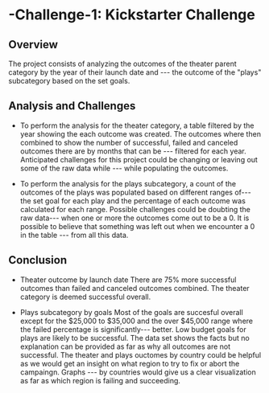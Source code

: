 # -Challenge-1: Kickstarter Challenge

## Overview 
The project consists of analyzing the outcomes of the theater parent category by the year of their launch date and --- 
the outcome of the "plays" subcategory based on the set goals. 

## Analysis and Challenges

* To perform the analysis for the theater category, a table filtered by the year showing the each outcome was created. 
The outcomes where then combined to show the number of successful, failed and canceled outcomes there are by months that can be ---
filtered for each year. Anticipated challenges for this project could be changing or leaving out some of the raw data while ---
while populating the outcomes. 

* To perform the analysis for the plays subcategory, a count of the outcomes of the plays was populated based on different ranges of---
the set goal for each play and the percentage of each outcome was calculated for each range. Possible challenges could be doubting the raw data---
when one or more the outcomes come out to be a 0. It is possible to believe that something was left out when we encounter a 0 in the table ---
from all this data. 

## Conclusion

* Theater outcome by launch date
There are 75% more successful outcomes than failed and canceled outcomes combined. The theater category is deemed successful overall. 

* Plays subcategory by goals
Most of the goals are succesful overall except for the $25,000 to $35,000 and the over $45,000 range where the failed percentage is significantly---
better. Low budget goals for plays are likely to be successful. 
The data set shows the facts but no explanation can be provided as far as why all outcomes are not successful. 
The theater and plays ouctomes by country could be helpful as we would get an insight on what region to try to fix or abort the campaingn. Graphs ---
 by countries would give us a clear visualization as far as which region is failing and succeeding. 
